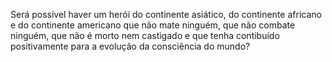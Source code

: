 Será possível haver um herói do continente asiático, do continente africano e do continente americano que não mate ninguém, que não combate ninguém, que não é morto nem castigado e que tenha contibuído positivamente para a evolução da consciẽncia do mundo? 